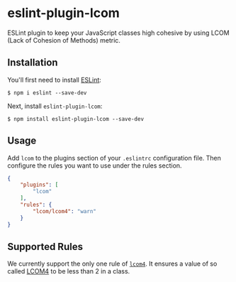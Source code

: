 # eslint-plugin-lcom

ESLint plugin to keep your JavaScript classes high cohesive by using LCOM (Lack of Cohesion of Methods) metric.

## Installation

You'll first need to install [ESLint](http://eslint.org):

```
$ npm i eslint --save-dev
```

Next, install `eslint-plugin-lcom`:

```
$ npm install eslint-plugin-lcom --save-dev
```


## Usage

Add `lcom` to the plugins section of your `.eslintrc` configuration file. Then configure the rules you want to use under the rules section.

```json
{
    "plugins": [
        "lcom"
    ],
    "rules": {
        "lcom/lcom4": "warn"
    }
}
```

## Supported Rules

We currently support the only one rule of [`lcom4`](./docs/rules/lcom4.md). It ensures a value of so called [LCOM4](https://objectscriptquality.com/docs/metrics/lack-cohesion-methods-lcom4) to be less than 2 in a class.
